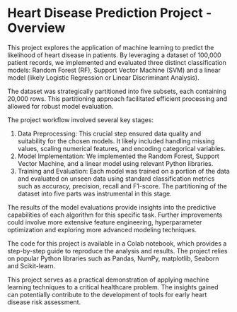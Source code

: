 # Heart Disease Prediction Project - Overview

This project explores the application of machine learning to predict the likelihood of heart disease in patients. By leveraging a dataset of 100,000 patient records, we implemented and evaluated three distinct classification models: Random Forest (RF), Support Vector Machine (SVM) and a linear model (likely Logistic Regression or Linear Discriminant Analysis).

The dataset was strategically partitioned into five subsets, each containing 20,000 rows. This partitioning approach facilitated efficient processing and allowed for robust model evaluation.

The project workflow involved several key stages:

1.  Data Preprocessing: This crucial step ensured data quality and suitability for the chosen models. It likely included handling missing values, scaling numerical features, and encoding categorical variables.
2.  Model Implementation: We implemented the Random Forest, Support Vector Machine, and a linear model using relevant Python libraries.
3.  Training and Evaluation: Each model was trained on a portion of the data and evaluated on unseen data using standard classification metrics such as accuracy, precision, recall and F1-score. The partitioning of the dataset into five parts was instrumental in this stage.

The results of the model evaluations provide insights into the predictive capabilities of each algorithm for this specific task. Further improvements could involve more extensive feature engineering, hyperparameter optimization and exploring more advanced modeling techniques.

The code for this project is available in a Colab notebook, which provides a step-by-step guide to reproduce the analysis and results. The project relies on popular Python libraries such as Pandas, NumPy, matplotlib, Seaborn and Scikit-learn.

This project serves as a practical demonstration of applying machine learning techniques to a critical healthcare problem. The insights gained can potentially contribute to the development of tools for early heart disease risk assessment.
